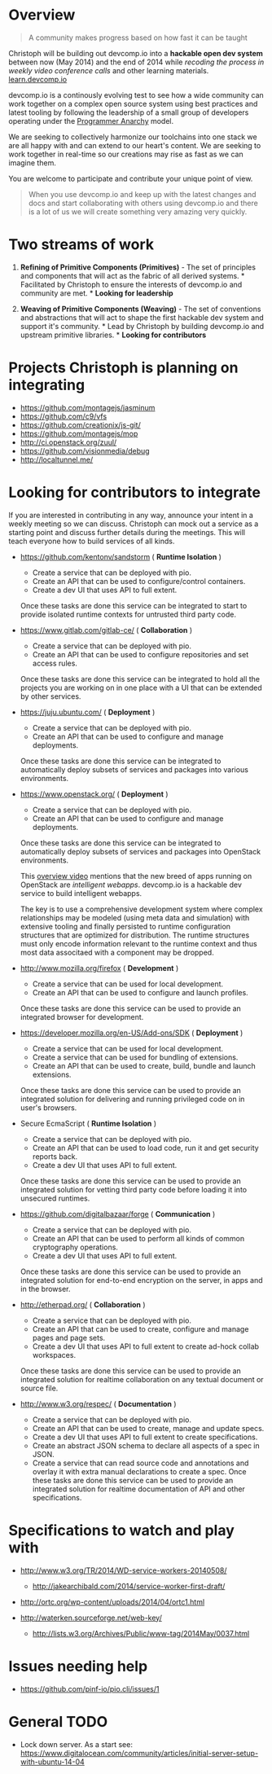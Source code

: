 
Overview
========

> A community makes progress based on how fast it can be taught

Christoph will be building out devcomp.io into a **hackable open dev system** between
now (May 2014) and the end of 2014 while *recoding the process in weekly video conference
calls* and other learning materials. [learn.devcomp.io](http://learn.devcomp.io)

devcomp.io is a continously evolving test to see how a wide community can work together on a complex
open source system using best practices and latest tooling by following the leadership
of a small group of developers operating under the
[Programmer Anarchy](https://www.youtube.com/watch?v=uk-CF7klLdA) model.

We are seeking to collectively harmonize our toolchains into one stack we are all happy
with and can extend to our heart's content. We are seeking to work together in
real-time so our creations may rise as fast as we can imagine them.

You are welcome to participate and contribute your unique point of view.

> When you use devcomp.io and keep up with the latest changes and docs and start collaborating
> with others using devcomp.io and there is a lot of us we will create something very amazing very quickly.


Two streams of work
===================

  1. **Refining of Primitive Components (Primitives)** - 
    The set of principles and components that will act as the fabric of all derived systems.
    * Facilitated by Christoph to ensure the interests of devcomp.io and community are met.
    * **Looking for leadership**

  2. **Weaving of Primitive Components (Weaving)** - 
    The set of conventions and abstractions that will act to shape the first hackable dev system and support it's community.
    * Lead by Christoph by building devcomp.io and upstream primitive libraries.
    * **Looking for contributors**


Projects Christoph is planning on integrating
=============================================

  * https://github.com/montagejs/jasminum
  * https://github.com/c9/vfs
  * https://github.com/creationix/js-git/
  * https://github.com/montagejs/mop
  * http://ci.openstack.org/zuul/
  * https://github.com/visionmedia/debug
  * http://localtunnel.me/



Looking for contributors to integrate
=====================================

If you are interested in contributing in any way, announce your intent in a weekly meeting so we can discuss.
Christoph can mock out a service as a starting point and discuss further details during the meetings.
This will teach everyone how to build services of all kinds.

  * https://github.com/kentonv/sandstorm ( **Runtime Isolation** )
      * Create a service that can be deployed with pio.
      * Create an API that can be used to configure/control containers.
      * Create a dev UI that uses API to full extent.
    
    Once these tasks are done this service can be integrated to start to provide isolated
    runtime contexts for untrusted third party code.

  * https://www.gitlab.com/gitlab-ce/ ( **Collaboration** )
      * Create a service that can be deployed with pio.
      * Create an API that can be used to configure repositories and set access rules.
    
    Once these tasks are done this service can be integrated to hold all the projects
    you are working on in one place with a UI that can be extended by other services.

  * https://juju.ubuntu.com/ ( **Deployment** )
      * Create a service that can be deployed with pio.
      * Create an API that can be used to configure and manage deployments.
    
    Once these tasks are done this service can be integrated to automatically deploy
    subsets of services and packages into various environments.

  * https://www.openstack.org/ ( **Deployment** )
      * Create a service that can be deployed with pio.
      * Create an API that can be used to configure and manage deployments.
    
    Once these tasks are done this service can be integrated to automatically deploy
    subsets of services and packages into OpenStack environments.

    This [overview video](https://www.youtube.com/watch?v=c1GFoY4btpo) mentions that the new breed of apps running
    on OpenStack are *intelligent webapps*. devcomp.io is a hackable dev service to build intelligent webapps.

    The key is to use a comprehensive development system where complex relationships may be modeled (using meta data and simulation) with
    extensive tooling and finally persisted to runtime configuration structures that are optimized for distribution.
    The runtime structures must only encode information relevant to the runtime context and thus most data
    associtaed with a component may be dropped.

  * http://www.mozilla.org/firefox ( **Development** )
      * Create a service that can be used for local development.
      * Create an API that can be used to configure and launch profiles.
    
    Once these tasks are done this service can be used to provide an integrated
    browser for development.

  * https://developer.mozilla.org/en-US/Add-ons/SDK ( **Deployment** )
      * Create a service that can be used for local development.
      * Create a service that can be used for bundling of extensions.
      * Create an API that can be used to create, build, bundle and launch extensions.
    
    Once these tasks are done this service can be used to provide an integrated
    solution for delivering and running privileged code on in user's browsers.

  * Secure EcmaScript ( **Runtime Isolation** )
      * Create a service that can be deployed with pio.
      * Create an API that can be used to load code, run it and get security reports back.
      * Create a dev UI that uses API to full extent.
    
    Once these tasks are done this service can be used to provide an integrated
    solution for vetting third party code before loading it into unsecured runtimes.

  * https://github.com/digitalbazaar/forge ( **Communication** )
      * Create a service that can be deployed with pio.
      * Create an API that can be used to perform all kinds of common cryptography operations.
      * Create a dev UI that uses API to full extent.
    
    Once these tasks are done this service can be used to provide an integrated
    solution for end-to-end encryption on the server, in apps and in the browser.

  * http://etherpad.org/ ( **Collaboration** )
      * Create a service that can be deployed with pio.
      * Create an API that can be used to create, configure and manage pages and page sets.
      * Create a dev UI that uses API to full extent to create ad-hock collab workspaces.
    
    Once these tasks are done this service can be used to provide an integrated
    solution for realtime collaboration on any textual document or source file.

  * http://www.w3.org/respec/ ( **Documentation** )
      * Create a service that can be deployed with pio.
      * Create an API that can be used to create, manage and update specs.
      * Create a dev UI that uses API to full extent to create specifications.
      * Create an abstract JSON schema to declare all aspects of a spec in JSON.
      * Create a service that can read source code and annotations and overlay it with extra manual declarations to create a spec.
    Once these tasks are done this service can be used to provide an integrated
    solution for realtime documentation of API and other specifications.


Specifications to watch and play with
=====================================

  * http://www.w3.org/TR/2014/WD-service-workers-20140508/
    * http://jakearchibald.com/2014/service-worker-first-draft/

  * http://ortc.org/wp-content/uploads/2014/04/ortc1.html

  * http://waterken.sourceforge.net/web-key/
    * http://lists.w3.org/Archives/Public/www-tag/2014May/0037.html


Issues needing help
===================

  * https://github.com/pinf-io/pio.cli/issues/1


General TODO
============

  * Lock down server. As a start see: https://www.digitalocean.com/community/articles/initial-server-setup-with-ubuntu-14-04


